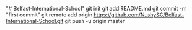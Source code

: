 "# Belfast-International-School"  git init git add README.md git commit -m "first commit" git remote add origin https://github.com/NushySC/Belfast-International-School.git git push -u origin master

